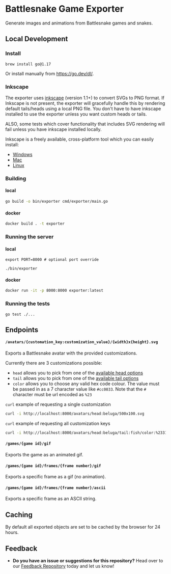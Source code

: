 # Battlesnake Game Exporter

Generate images and animations from Battlesnake games and snakes.

## Local Development

### Install
```
brew install go@1.17
```

Or install manually from https://go.dev/dl/.

### Inkscape

The exporter uses [inkscape](https://inkscape.org/) (version 1.1+) to convert SVGs to PNG format. If Inkscape is not present, the exporter will gracefully handle this by rendering default tails/heads using a local PNG file. You don't have to have inkscape installed to use the exporter unless you want custom heads or tails.

ALSO, some tests which cover functionality that includes SVG rendering will fail unless you have inkscape installed locally.

Inkscape is a freely available, cross-platform tool which you can easily install:

- [Windows](https://inkscape-manuals.readthedocs.io/en/latest/installing-on-windows.html)
- [Mac](https://inkscape-manuals.readthedocs.io/en/latest/installing-on-mac.html)
- [Linux](https://inkscape-manuals.readthedocs.io/en/latest/installing-on-linux.html)

### Building

#### local

```sh
go build -o bin/exporter cmd/exporter/main.go
```

#### docker

```sh
docker build . -t exporter
```

### Running the server


#### local

```
export PORT=8000 # optional port override

./bin/exporter
```

#### docker

```sh
docker run -it -p 8000:8000 exporter:latest
```

### Running the tests
```
go test ./...
```

## Endpoints

#### `/avatars/{customation_key:customization_value}/{width}x{height}.svg`

Exports a Battlesnake avatar with the provided customizations.

Currently there are 3 customizations possible:

- `head` allows you to pick from one of the [available head options](./render/assets/heads)
- `tail` allows you to pick from one of the [available tail options](./render/assets/tails)
- `color` allows you to choose any valid hex code colour. The value must be passed in as a 7 character value like `#cc0033`. Note that the `#` character must be url encoded as `%23`

`curl` example of requesting a single customization

```bash
curl -i http://localhost:8000/avatars/head:beluga/500x100.svg
```

`curl` example of requesting all customization keys

```bash
curl -i http://localhost:8000/avatars/head:beluga/tail:fish/color:%2331688e/500x100.svg
```

#### `/games/{game id}/gif`

Exports the game as an animated gif.

#### `/games/{game id}/frames/{frame number}/gif`

Exports a specific frame as a gif (no animation).

#### `/games/{game id}/frames/{frame number}/ascii`

Exports a specific frame as an ASCII string.

## Caching

By default all exported objects are set to be cached by the browser for 24 hours.

## Feedback

* **Do you have an issue or suggestions for this repository?** Head over to our [Feedback Repository](https://play.battlesnake.com/feedback) today and let us know!
